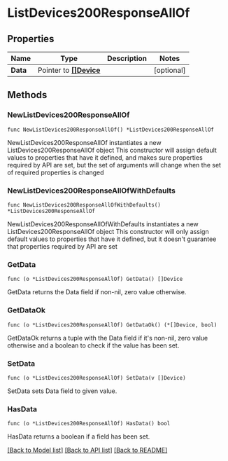 # ListDevices200ResponseAllOf

## Properties

Name | Type | Description | Notes
------------ | ------------- | ------------- | -------------
**Data** | Pointer to [**[]Device**](Device.md) |  | [optional] 

## Methods

### NewListDevices200ResponseAllOf

`func NewListDevices200ResponseAllOf() *ListDevices200ResponseAllOf`

NewListDevices200ResponseAllOf instantiates a new ListDevices200ResponseAllOf object
This constructor will assign default values to properties that have it defined,
and makes sure properties required by API are set, but the set of arguments
will change when the set of required properties is changed

### NewListDevices200ResponseAllOfWithDefaults

`func NewListDevices200ResponseAllOfWithDefaults() *ListDevices200ResponseAllOf`

NewListDevices200ResponseAllOfWithDefaults instantiates a new ListDevices200ResponseAllOf object
This constructor will only assign default values to properties that have it defined,
but it doesn't guarantee that properties required by API are set

### GetData

`func (o *ListDevices200ResponseAllOf) GetData() []Device`

GetData returns the Data field if non-nil, zero value otherwise.

### GetDataOk

`func (o *ListDevices200ResponseAllOf) GetDataOk() (*[]Device, bool)`

GetDataOk returns a tuple with the Data field if it's non-nil, zero value otherwise
and a boolean to check if the value has been set.

### SetData

`func (o *ListDevices200ResponseAllOf) SetData(v []Device)`

SetData sets Data field to given value.

### HasData

`func (o *ListDevices200ResponseAllOf) HasData() bool`

HasData returns a boolean if a field has been set.


[[Back to Model list]](../README.md#documentation-for-models) [[Back to API list]](../README.md#documentation-for-api-endpoints) [[Back to README]](../README.md)


